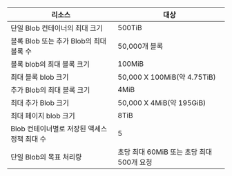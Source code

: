 | 리소스 | 대상 |
|----------|---------------|
| 단일 Blob 컨테이너의 최대 크기 | 500TiB |
| 블록 Blob 또는 추가 Blob의 최대 블록 수 | 50,000개 블록 |
| 블록 blob의 최대 블록 크기 | 100MiB |
| 최대 블록 blob 크기 | 50,000 X 100MiB(약 4.75TiB) |
| 추가 Blob의 최대 블록 크기 | 4MiB |
| 최대 추가 Blob 크기 | 50,000 X 4MiB(약 195GiB) |
| 최대 페이지 blob 크기 | 8TiB |
| Blob 컨테이너별로 저장된 액세스 정책 최대 수 | 5 |
| 단일 Blob의 목표 처리량 | 초당 최대 60MiB 또는 초당 최대 500개 요청 |